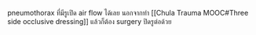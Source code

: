 pneumothorax ที่มีรูเปิด air flow ได้เลย นอกจากทำ [[Chula Trauma MOOC#Three side occlusive dressing]] แล้วก็ต้อง surgery ปิดรูต่อด้วย